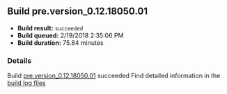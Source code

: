 ## Build pre.version_0.12.18050.01
- **Build result:** `succeeded`
- **Build queued:** 2/19/2018 2:35:06 PM
- **Build duration:** 75.84 minutes
### Details
Build [pre.version_0.12.18050.01](https://winappstudio.visualstudio.com/web/build.aspx?pcguid=a4ef43be-68ce-4195-a619-079b4d9834c2&builduri=vstfs%3a%2f%2f%2fBuild%2fBuild%2f25054) succeeded
Find detailed information in the [build log files](https://uwpctdiags.blob.core.windows.net/buildlogs/pre.version_0.12.18050.01_logs.zip)
